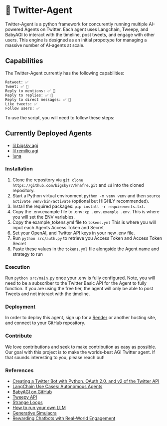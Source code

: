 #  🐣 Twitter-Agent 

Twitter-Agent is a python framework for concurently running multiple AI-powered Agents on Twitter.  Each agent uses Langchain, Tweepy, and BabyAGI to interact with the timeline, post tweets, and engage with other users. This engine is designed as an initial propotype for managing a massive number of AI-agents at scale. 

## Capabilities

 The Twitter-Agent currently has the following capabilities: 

    Retweet: ✅ 
    Tweet: ✅ 🤖
    Reply to mentions: ✅ 🤖
    Reply to replies: ✅ 🤖
    Reply to direct messages: ✅ 🤖
    Like tweets: ✅ 
    Follow users: ✅ 

To use the script, you will need to follow these steps:

## Currently Deployed Agents

 - [lil bigsky agi](https://twitter.com/lil_bigsky_agi)
 - [lil remilio agi](https://twitter.com/lil_remilio_agi)
 - [luna](https://twitter.com/lil_luna_agi)

### Installation

1. Clone the repository via `git clone https://github.com/bigsky77/khafre.git` and `cd` into the cloned repository.
2. Start a Python virtual environment `python -m venv venv` and then `source activate venv/bin/activate` (optional but HIGHLY recommended).
3. Install the required packages: `pip install -r requirements.txt`.
4. Copy the .env.example file to .env: `cp .env.example .env`. This is where you will set the ENV variables.
5. Copy the example_tokens.yml file to `tokens.yml` This is where you will input each Agents Access Token and Secret
6. Set your OpenAI, and Twitter API keys in your new .env file.
7. Run `python src/auth.py` to retrieve you Access Token and Access Token Secret
8. Paste these values in the `tokens.yml` file alongside the Agent name and strategy to run

### Execution

Run `python src/main.py` once your .env is fully configured.  Note, you will need to be a subscriber to the Twitter Basic API for the Agent to fully function.  If you are using the free tier, the agent will only be able to post Tweets and not interact with the timeline.   

### Deployment

In order to deploy this agent, sign up for a [Render](https://render.com/) or another hosting site, and connect to your GitHub repository.

### Contribute

We love contributions and seek to make contribution as easy as possible.  Our goal with this project is to make the worlds-best AGI Twitter agent.  If that sounds interesting to you, please reach out!

### References

- [Creating a Twitter Bot with Python, OAuth 2.0, and v2 of the Twitter API](https://developer.twitter.com/en/docs/tutorials/creating-a-twitter-bot-with-python--oauth-2-0--and-v2-of-the-twi)
- [LangChain Use Cases: Autonomous Agents](https://python.langchain.com/en/latest/use_cases/autonomous_agents.html)
- [BabyAGI on GitHub](https://github.com/yoheinakajima/babyagi)
- [Tweepy API](https://docs.tweepy.org/en/stable/api.html)
- [Strange Loops](https://en.wikipedia.org/wiki/Strange_loop)
- [How to run your own LLM](https://blog.rfox.eu/en/Programming/How_to_run_your_own_LLM_GPT.html)
- [Generative Simulacra](https://arxiv.org/abs/2304.03442)
- [Rewarding Chatbots with Real-World Engagement](https://arxiv.org/abs/2303.06135)
